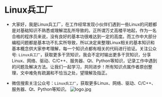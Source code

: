 # Linux兵工厂

- 大家好，我是Linux兵工厂，在工作经常发现小伙伴们遇到一些Linux的问题都是对基础知识不熟悉或理解混乱所导致的。正所谓万丈高楼平地起，作为一名合格的程序员来说，没有良好的基本功很难达到一定的高度。而工作中大部分编程问题都是基本功不扎实所导致，所以决定来整理Linux相关的基本知识和基本概念供大家参考理解，每一个知识点都有相关的代码进行验证。关注公众号: `Linux兵工厂`，获取更多干货知识，我会不定时输出更多干货知识，分享Linux、网络、驱动、C/C++、服务器、Qt、Python等知识，记录工作中遇到的问题及解决方法。让我们一起学习，共同进步！所有知识点属作者原创整理，文中难免有疏漏和不恰当之处，望理解及指正。

- 微信搜索关注公众号：`Linux兵工厂`，获取更多Linux、网络、驱动、C/C++、服务器、Qt、Python等知识。
![logo.jpg](https://github.com/linuxarsenal/LinuxBasic/blob/main/logo.jpg)
